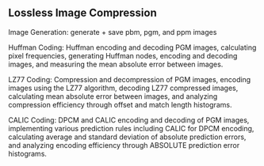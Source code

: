 Lossless Image Compression
--

Image Generation: generate + save pbm, pgm, and ppm images

Huffman Coding: Huffman encoding and decoding PGM images, calculating pixel frequencies, generating Huffman nodes, encoding and decoding images, and measuring the mean absolute error between images.

LZ77 Coding: Compression and decompression of PGM images, encoding images using the LZ77 algorithm, decoding LZ77 compressed images, calculating mean absolute error between images, and analyzing compression efficiency through offset and match length histograms.

CALIC Coding: DPCM and CALIC encoding and decoding of PGM images, implementing various prediction rules including CALIC for DPCM encoding, calculating average and standard deviation of absolute prediction errors, and analyzing encoding efficiency through ABSOLUTE prediction error histograms.
